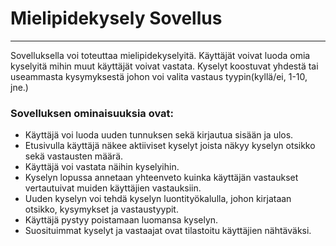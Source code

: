 # Mielipidekysely Sovellus
---
Sovelluksella voi toteuttaa mielipidekyselyitä. Käyttäjät voivat luoda omia kyselyitä mihin muut käyttäjät voivat vastata. Kyselyt koostuvat yhdestä tai useammasta kysymyksestä johon voi valita vastaus tyypin(kyllä/ei, 1-10, jne.)

### Sovelluksen ominaisuuksia ovat:
- Käyttäjä voi luoda uuden tunnuksen sekä kirjautua sisään ja ulos.
- Etusivulla käyttäjä näkee aktiiviset kyselyt joista näkyy kyselyn otsikko sekä vastausten määrä.
- Käyttäjä voi vastata näihin kyselyihin.
- Kyselyn lopussa annetaan yhteenveto kuinka käyttäjän vastaukset vertautuivat muiden käyttäjien vastauksiin.
- Uuden kyselyn voi tehdä kyselyn luontityökalulla, johon kirjataan otsikko, kysymykset ja vastaustyypit.
- Käyttäjä pystyy poistamaan luomansa kyselyn.
- Suosituimmat kyselyt ja vastaajat ovat tilastoitu käyttäjien nähtäväksi.
